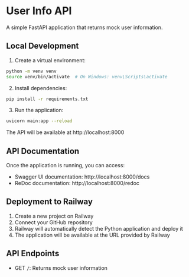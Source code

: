 # User Info API

A simple FastAPI application that returns mock user information.

## Local Development

1. Create a virtual environment:
```bash
python -m venv venv
source venv/bin/activate  # On Windows: venv\Scripts\activate
```

2. Install dependencies:
```bash
pip install -r requirements.txt
```

3. Run the application:
```bash
uvicorn main:app --reload
```

The API will be available at http://localhost:8000

## API Documentation

Once the application is running, you can access:
- Swagger UI documentation: http://localhost:8000/docs
- ReDoc documentation: http://localhost:8000/redoc

## Deployment to Railway

1. Create a new project on Railway
2. Connect your GitHub repository
3. Railway will automatically detect the Python application and deploy it
4. The application will be available at the URL provided by Railway

## API Endpoints

- GET `/`: Returns mock user information 